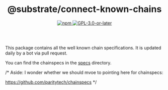 <br /><br />

<div align="center">
  <h1 align="center">@substrate/connect-known-chains</h1>
  <p align="center">
    <a href="https://www.npmjs.com/package/@substrate/connect-known-chains">
      <img alt="npm" src="https://img.shields.io/npm/v/@substrate/connect-known-chains" />
    </a>
    <a href="https://github.com/paritytech/substrate-connect/blob/master/LICENSE">
      <img alt="GPL-3.0-or-later" src="https://img.shields.io/npm/l/@substrate/connect-known-chains" />
    </a>
  </p>
</div>

<br /><br />

This package contains all the well known chain specifications. It is updated
daily by a bot via pull request.

You can find the chainspecs in the [specs](./specs/) directory.

/*
Aside: I wonder whether we should mvoe to pointing here for chainspecs:

https://github.com/paritytech/chainspecs
*/